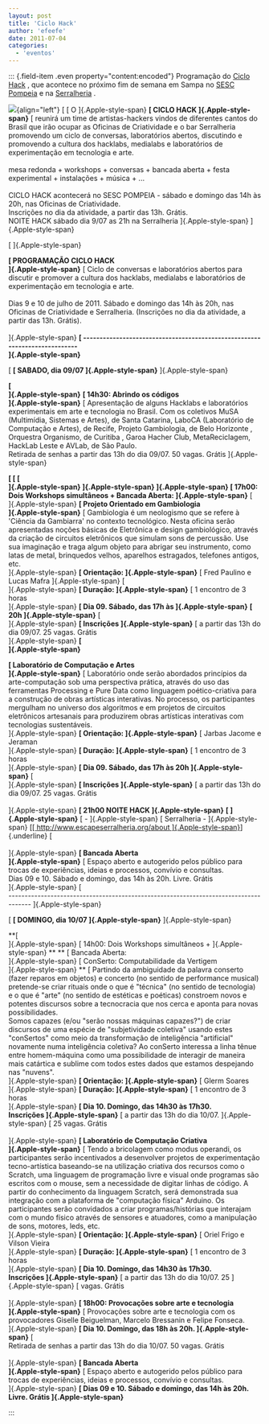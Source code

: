 ```yaml
---
layout: post
title: 'Ciclo Hack'
author: 'efeefe'
date: 2011-07-04
categories:
  - 'eventos'
---
```


::: {.field-item .even property="content:encoded"}
Programação do [Ciclo Hack](http://giulianobici.blogspot.com/2011/07/ciclo-hack.html) , que acontece no próximo fim de semana em Sampa no [SESC Pompeia](http://www.sesc-sp.com/sesc/programa_new/busca.cfm?conjunto_id=8772) e na [Serralheria](http://www.escapeserralheria.org/about/) .

![](http://4.bp.blogspot.com/-H7GTtLF_6Wc/ThCABOw5fKI/AAAAAAAAAuE/Q6bnDAMsIQ0/s320/Imagem1.png){align="left"} [ [ O ]{.Apple-style-span} **[ CICLO HACK ]{.Apple-style-span}** [ reunirá um time de artistas-hackers vindos de diferentes cantos do Brasil que irão ocupar as Oficinas de Criatividade e o bar Serralheria promovendo um ciclo de conversas, laboratórios abertos, discutindo e promovendo a cultura dos hacklabs, medialabs e laboratórios de experimentação em tecnologia e arte.\
\
mesa redonda + workshops + conversas + bancada aberta + festa experimental + instalações + música + \...\
\
CICLO HACK acontecerá no SESC POMPEIA - sábado e domingo das 14h às 20h, nas Oficinas de Criatividade.\
Inscrições no dia da atividade, a partir das 13h. Grátis.\
NOITE HACK sábado dia 9/07 as 21h na Serralheria ]{.Apple-style-span} ]{.Apple-style-span}

[ ]{.Apple-style-span}

<div>

**[ PROGRAMAÇÃO CICLO HACK\
]{.Apple-style-span}** [ Ciclo de conversas e laboratórios abertos para discutir e promover a cultura dos hacklabs, medialabs e laboratórios de experimentação em tecnologia e arte.\
\
Dias 9 e 10 de julho de 2011. Sábado e domingo das 14h às 20h, nas Oficinas de Criatividade e Serralheria. (Inscrições no dia da atividade, a partir das 13h. Grátis).\
\
]{.Apple-style-span} **[ \-\-\-\-\-\-\-\-\-\-\-\-\-\-\-\-\-\-\-\-\-\-\-\-\-\-\-\-\-\-\-\-\-\-\-\-\-\-\-\-\-\-\-\-\-\-\-\-\-\-\-\-\-\-\-\-\-\-\-\-\-\-\-\-\-\-\-\-\-\-\-\-\-\--\
]{.Apple-style-span}**

<div>

[ **[ SABADO, dia 09/07 ]{.Apple-style-span}** ]{.Apple-style-span}

</div>

</div>

<div>

**[\
]{.Apple-style-span}** **[ 14h30: Abrindo os códigos\
]{.Apple-style-span}** [ Apresentação de alguns Hacklabs e laboratórios experimentais em arte e tecnologia no Brasil. Com os coletivos MuSA (Multimídia, Sistemas e Artes), de Santa Catarina, LaboCA (Laboratório de Computação e Artes), de Recife, Projeto Gambiologia, de Belo Horizonte , Orquestra Organismo, de Curitiba , Garoa Hacher Club, MetaReciclagem, HackLab Leste e AVLab, de São Paulo.\
Retirada de senhas a partir das 13h do dia 09/07. 50 vagas. Grátis ]{.Apple-style-span}

</div>

<div>

**[ [ [\
]{.Apple-style-span} ]{.Apple-style-span} ]{.Apple-style-span} [ 17h00: Dois Workshops simultâneos + Bancada Aberta: ]{.Apple-style-span}** [\
]{.Apple-style-span} **[ Projeto Orientado em Gambiologia\
]{.Apple-style-span}** [ Gambiologia é um neologismo que se refere à 'Ciência da Gambiarra' no contexto tecnológico. Nesta oficina serão apresentadas noções básicas de Eletrônica e design gambiológico, através da criação de circuitos eletrônicos que simulam sons de percussão. Use sua imaginação e traga algum objeto para abrigar seu instrumento, como latas de metal, brinquedos velhos, aparelhos estragados, telefones antigos, etc.\
]{.Apple-style-span} **[ Orientação: ]{.Apple-style-span}** [ Fred Paulino e Lucas Mafra ]{.Apple-style-span} [\
]{.Apple-style-span} **[ Duração: ]{.Apple-style-span}** [ 1 encontro de 3 horas\
]{.Apple-style-span} **[ Dia 09. Sábado, das 17h às ]{.Apple-style-span}** **[ 20h ]{.Apple-style-span}** [\
]{.Apple-style-span} **[ Inscrições ]{.Apple-style-span}** [ a partir das 13h do dia 09/07. 25 vagas. Grátis\
]{.Apple-style-span} **[\
]{.Apple-style-span}**

</div>

<div>

**[ Laboratório de Computação e Artes\
]{.Apple-style-span}** [ Laboratório onde serão abordados princípios da arte-computação sob uma perspectiva prática, através do uso das ferramentas Processing e Pure Data como linguagem poético-criativa para a construção de obras artísticas interativas. No processo, os participantes mergulham no universo dos algoritmos e em projetos de circuitos eletrônicos artesanais para produzirem obras artísticas interativas com tecnologias sustentáveis.\
]{.Apple-style-span} **[ Orientação: ]{.Apple-style-span}** [ Jarbas Jacome e Jeraman\
]{.Apple-style-span} **[ Duração: ]{.Apple-style-span}** [ 1 encontro de 3 horas\
]{.Apple-style-span} **[ Dia 09. Sábado, das 17h às 20h ]{.Apple-style-span}** [\
]{.Apple-style-span} **[ Inscrições ]{.Apple-style-span}** [ a partir das 13h do dia 09/07. 25 vagas. Grátis\
\
]{.Apple-style-span} **[ 21h00 NOITE HACK ]{.Apple-style-span}** **[ ]{.Apple-style-span}** [ - ]{.Apple-style-span} [ Serralheria - ]{.Apple-style-span} [[[ http://www.escapeserralheria.org/about ]{.Apple-style-span}](http://www.escapeserralheria.org/about)]{.underline} [\
\
]{.Apple-style-span} **[ Bancada Aberta\
]{.Apple-style-span}** [ Espaço aberto e autogerido pelos público para trocas de experiências, ideias e processos, convívio e consultas.\
Dias 09 e 10. Sábado e domingo, das 14h às 20h. Livre. Grátis\
]{.Apple-style-span} [\
\-\-\-\-\-\-\-\-\-\-\-\-\-\-\-\-\-\-\-\-\-\-\-\-\-\-\-\-\-\-\-\-\-\-\-\-\-\-\-\-\-\-\-\-\-\-\-\-\-\-\-\-\-\-\-\-\-\-\-\-\-\-\-\-\-\-\-\-\-\-\-\-\-\-\-\-\-\-\-\-\-\-\-\-- ]{.Apple-style-span}

</div>

<div>

[ **[ DOMINGO, dia 10/07 ]{.Apple-style-span}** ]{.Apple-style-span}

</div>

<div>

**[\
]{.Apple-style-span} [ 14h00: Dois Workshops simultâneos + ]{.Apple-style-span} ** ** [ Bancada Aberta:\
]{.Apple-style-span} [ ConSerto: Computabilidade da Vertigem\
]{.Apple-style-span} ** [ Partindo da ambiguidade da palavra conserto (fazer reparos em objetos) e concerto (no sentido de performance musical) pretende-se criar rituais onde o que é "técnica" (no sentido de tecnologia) e o que é "arte" (no sentido de estéticas e poéticas) constroem novos e potentes discursos sobre a tecnocracia que nos cerca e aponta para novas possibilidades.\
Somos capazes (e/ou \"serão nossas máquinas capazes?\") de criar discursos de uma espécie de \"subjetividade coletiva\" usando estes \"conSertos\" como meio da transformação de inteligência \"artificial\" novamente numa inteligência coletiva? Ao conSerto interessa a linha tênue entre homem-máquina como uma possibilidade de interagir de maneira mais catártica e sublime com todos estes dados que estamos despejando nas \"nuvens\".\
]{.Apple-style-span} **[ Orientação: ]{.Apple-style-span}** [ Glerm Soares\
]{.Apple-style-span} **[ Duração: ]{.Apple-style-span}** [ 1 encontro de 3 horas\
]{.Apple-style-span} **[ Dia 10. Domingo, das 14h30 às 17h30.\
Inscrições ]{.Apple-style-span}** [ a partir das 13h do dia 10/07. ]{.Apple-style-span} [ 25 vagas. Grátis\
\
]{.Apple-style-span} **[ Laboratório de Computação Criativa\
]{.Apple-style-span}** [ Tendo a bricolagem como modus operandi, os participantes serão incentivados a desenvolver projetos de experimentação tecno-artística baseando-se na utilização criativa dos recursos como o Scratch, uma linguagem de programação livre e visual onde programas são escritos com o mouse, sem a necessidade de digitar linhas de código. A partir do conhecimento da linguagem Scratch, será demonstrada sua integração com a plataforma de \"computação física\" Arduino. Os participantes serão convidados a criar programas/histórias que interajam com o mundo físico através de sensores e atuadores, como a manipulação de sons, motores, leds, etc.\
]{.Apple-style-span} **[ Orientação: ]{.Apple-style-span}** [ Oriel Frigo e Vilson Vieira\
]{.Apple-style-span} **[ Duração: ]{.Apple-style-span}** [ 1 encontro de 3 horas\
]{.Apple-style-span} **[ Dia 10. Domingo, das 14h30 às 17h30.\
Inscrições ]{.Apple-style-span}** [ a partir das 13h do dia 10/07. 25 ]{.Apple-style-span} [ vagas. Grátis\
\
]{.Apple-style-span} **[ 18h00: Provocações sobre arte e tecnologia\
]{.Apple-style-span}** [ Provocações sobre arte e tecnologia com os provocadores Giselle Beiguelman, Marcelo Bressanin e Felipe Fonseca.\
]{.Apple-style-span} **[ Dia 10. Domingo, das 18h às 20h. ]{.Apple-style-span}** [\
Retirada de senhas a partir das 13h do dia 10/07. 50 vagas. Grátis\
\
]{.Apple-style-span} **[ Bancada Aberta\
]{.Apple-style-span}** [ Espaço aberto e autogerido pelos público para trocas de experiências, ideias e processos, convívio e consultas.\
]{.Apple-style-span} **[ Dias 09 e 10. Sábado e domingo, das 14h às 20h. Livre. Grátis ]{.Apple-style-span}**

</div>
:::

